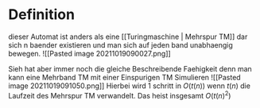 # Definition
dieser Automat ist anders als eine [[Turingmaschine | Mehrspur TM]] dar sich n baender existieren und man sich auf jeden band unabhaengig bewegen. 
![[Pasted image 20211019090027.png]]

Sieh hat aber immer noch die gleiche Beschreibende Faehigkeit denn man kann eine Mehrband TM mit einer Einspurigen TM Simulieren
![[Pasted image 20211019091050.png]]
Hierbei wird 1 schritt in $O(t(n))$ wenn $t(n)$ die Laufzeit des Mehrspur TM verwandelt. Das heist insgesamt $O(t(n)^2)$